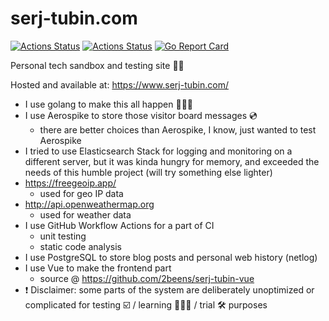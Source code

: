 # serj-tubin.com
[![Actions Status](https://github.com/2beens/serj-tubin-com/workflows/CI/badge.svg)](https://github.com/2beens/serj-tubin-com/actions)
[![Actions Status](https://github.com/2beens/serj-tubin-com/workflows/CodeQL/badge.svg)](https://github.com/2beens/serj-tubin-com/actions)
[![Go Report Card](https://goreportcard.com/badge/github.com/2beens/serj-tubin-com)](https://goreportcard.com/report/github.com/2beens/serj-tubin-com)

Personal tech sandbox and testing site 🕵️‍♀️

Hosted and available at: https://www.serj-tubin.com/

* I use golang to make this all happen 👨🏼‍💻
* I use Aerospike to store those visitor board messages 💿
    * there are better choices than Aerospike, I know, just wanted to test Aerospike
* I tried to use Elasticsearch Stack for logging and monitoring on a different server, but it was kinda hungry for memory, and exceeded the needs of this humble project (will try something else lighter)
* https://freegeoip.app/
    * used for geo IP data
* http://api.openweathermap.org
    * used for weather data
* I use GitHub Workflow Actions for a part of CI
    * unit testing
    * static code analysis
* I use PostgreSQL to store blog posts and personal web history (netlog)
* I use Vue to make the frontend part
    * source @ https://github.com/2beens/serj-tubin-vue
* ❗️ Disclaimer: some parts of the system are deliberately unoptimized or complicated for testing ☑️ / learning 👨🏼‍🏫 / trial 🛠 purposes
